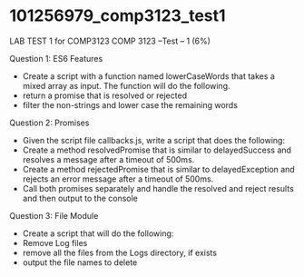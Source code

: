 # 101256979_comp3123_test1
LAB TEST 1 for COMP3123
COMP 3123 –Test – 1 (6%)

Question 1: ES6 Features
- Create a script with a function named lowerCaseWords that takes a mixed array as input.
The function will do the following.
- return a promise that is resolved or rejected
- filter the non-strings and lower case the remaining words

Question 2: Promises
- Given the script file callbacks.js, write a script that does the following:
- Create a method resolvedPromise that is similar to delayedSuccess and resolves a
message after a timeout of 500ms.
- Create a method rejectedPromise that is similar to delayedException and rejects an
error message after a timeout of 500ms.
- Call both promises separately and handle the resolved and reject results and then output
to the console

Question 3: File Module
- Create a script that will do the following:
- Remove Log files
- remove all the files from the Logs directory, if exists
- output the file names to delete
